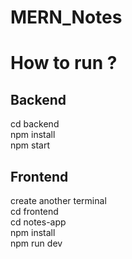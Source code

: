 ﻿# MERN_Notes
<h1>How to run ?</h1> 
<h2>Backend</h2>
cd backend </br>
npm install </br>
npm start </br>
<h2>Frontend</h2>
create another terminal <br/>
cd frontend </br>
cd notes-app </br>
npm install </br>
npm run dev </br>
